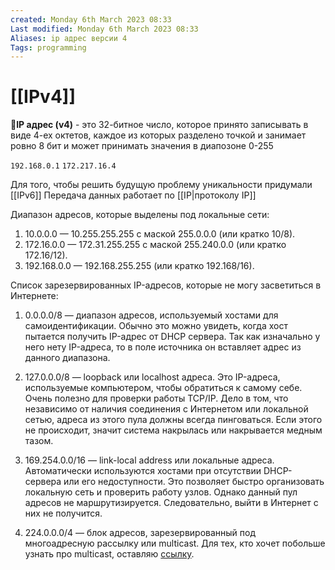 ```yaml
---
created: Monday 6th March 2023 08:33
Last modified: Monday 6th March 2023 08:33
Aliases: ip адрес версии 4
Tags: programming
---
```


# [[IPv4]]

📌**IP адрес (v4)** - это 32-битное число, которое принято записывать в виде 4-ех октетов, каждое из которых разделено точкой и занимает ровно 8 бит и может принимать значения в диапозоне 0-255

`192.168.0.1`
`172.217.16.4`

Для того, чтобы решить будущую проблему уникальности придумали [[IPv6]]
Передача данных работает по [[IP|протоколу IP]]

Диапазон адресов, которые выделены под локальные сети:  
  
1) 10.0.0.0 — 10.255.255.255 с маской 255.0.0.0 (или кратко 10/8).  
2) 172.16.0.0 — 172.31.255.255 с маской 255.240.0.0 (или кратко 172.16/12).  
3) 192.168.0.0 — 192.168.255.255 (или кратко 192.168/16).

Список зарезервированных IP-адресов, которые не могу засветиться в Интернете:
  
1) 0.0.0.0/8 — диапазон адресов, используемый хостами для самоидентификации. Обычно это можно увидеть, когда хост пытается получить IP-адрес от DHCP сервера. Так как изначально у него нету IP-адреса, то в поле источника он вставляет адрес из данного диапазона.  
  
2) 127.0.0.0/8 — loopback или localhost адреса. Это IP-адреса, используемые компьютером, чтобы обратиться к самому себе. Очень полезно для проверки работы TCP/IP. Дело в том, что независимо от наличия соединения с Интернетом или локальной сетью, адреса из этого пула должны всегда пинговаться. Если этого не происходит, значит система накрылась или накрывается медным тазом.  
  
3) 169.254.0.0/16 — link-local address или локальные адреса. Автоматически используются хостами при отсутствии DHCP-сервера или его недоступности. Это позволяет быстро организовать локальную сеть и проверить работу узлов. Однако данный пул адресов не маршрутизируется. Следовательно, выйти в Интернет с них не получится.  
  
4) 224.0.0.0/4 — блок адресов, зарезервированный под многоадресную рассылку или multicast. Для тех, кто хочет побольше узнать про multicast, оставляю [ссылку](https://tools.ietf.org/html/rfc3171).

